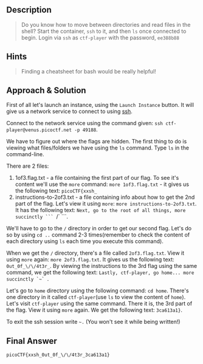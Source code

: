 ## Description

> Do you know how to move between directories and read files in the shell? Start the container, `ssh` to it, and then `ls` once connected to begin. Login via `ssh` as `ctf-player` with the password, `ee388b88`


## Hints

> Finding a cheatsheet for bash would be really helpful!


## Approach & Solution

First of all let's launch an instance, using the `Launch Instance` button. It will give us a network service to connect to using [ssh](https://en.wikipedia.org/wiki/Secure_Shell_Protocol).

Connect to the network service using the command given: `ssh ctf-player@venus.picoctf.net -p 49188`.

We have to figure out where the flags are hidden. The first thing to do is viewing what files/folders we have using the `ls` command. Type `ls` in the command-line.

There are 2 files:

1. 1of3.flag.txt - a file containing the first part of our flag. To see it's content we'll use the `more` command: `more 1of3.flag.txt` - it gives us the following text: `picoCTF{xxsh_`
2. instructions-to-2of3.txt - a file containing info about how to get the 2nd part of the flag. Let's view it using `more`: `more instructions-to-2of3.txt`. It has the following text: `Next, go to the root of all things, more succinctly ``` `/` ```.

We'll have to go to the `/` directory in order to get our second flag. Let's do so by using `cd ..` command 2-3 times(remember to check the content of each directory using `ls` each time you execute this command).

When we get the `/` directory, there's a file called `2of3.flag.txt`. View it using `more` again: `more 2of3.flag.txt`. It gives us the following text: `0ut_0f_\/\/4t3r_`. By viewing the instructions to the 3rd flag using the same command, we get the following text: ```Lastly, ctf-player, go home... more succinctly `~` ```.

Let's go to `home` directory using the following command: `cd home`. There's one directory in it called `ctf-player`(use `ls` to view the content of `home`). Let's visit `ctf-player` using the same command. There it is, the 3rd part of the flag. View it using `more` again. We get the following text: `3ca613a1}`.


To exit the ssh session write `~.` (You won't see it while being written!)

## Final Answer

`picoCTF{xxsh_0ut_0f_\/\/4t3r_3ca613a1}`
